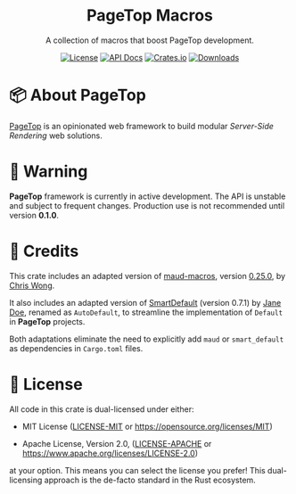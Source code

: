 <div align="center">

<h1>PageTop Macros</h1>

<p>A collection of macros that boost PageTop development.</p>

[![License](https://img.shields.io/badge/license-MIT%2FApache-blue.svg?style=for-the-badge)](#-license)
[![API Docs](https://img.shields.io/docsrs/pagetop-macros?label=API%20Docs&style=for-the-badge&logo=Docs.rs)](https://docs.rs/pagetop-macros)
[![Crates.io](https://img.shields.io/crates/v/pagetop-macros.svg?style=for-the-badge&logo=ipfs)](https://crates.io/crates/pagetop-macros)
[![Downloads](https://img.shields.io/crates/d/pagetop-macros.svg?style=for-the-badge&logo=transmission)](https://crates.io/crates/pagetop-macros)

</div>

# 📦 About PageTop

[PageTop](https://docs.rs/pagetop) is an opinionated web framework to build modular *Server-Side
Rendering* web solutions.


# 🚧 Warning

**PageTop** framework is currently in active development. The API is unstable and subject to
frequent changes. Production use is not recommended until version **0.1.0**.


# 🔖 Credits

This crate includes an adapted version of [maud-macros](https://crates.io/crates/maud_macros),
version [0.25.0](https://github.com/lambda-fairy/maud/tree/v0.25.0/maud_macros), by
[Chris Wong](https://crates.io/users/lambda-fairy).

It also includes an adapted version of [SmartDefault](https://crates.io/crates/smart_default)
(version 0.7.1) by [Jane Doe](https://crates.io/users/jane-doe), renamed as `AutoDefault`, to
streamline the implementation of `Default` in **PageTop** projects.

Both adaptations eliminate the need to explicitly add `maud` or `smart_default` as dependencies in
`Cargo.toml` files.


# 📜 License

All code in this crate is dual-licensed under either:

  * MIT License
    ([LICENSE-MIT](LICENSE-MIT) or https://opensource.org/licenses/MIT)

  * Apache License, Version 2.0,
    ([LICENSE-APACHE](LICENSE-APACHE) or https://www.apache.org/licenses/LICENSE-2.0)

at your option. This means you can select the license you prefer! This dual-licensing approach is
the de-facto standard in the Rust ecosystem.
